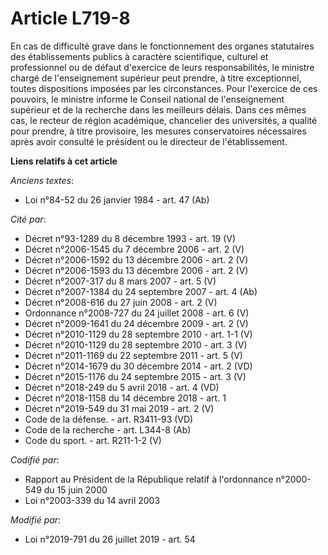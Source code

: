 # Article L719-8

En cas de difficulté grave dans le fonctionnement des organes statutaires des établissements publics à caractère
scientifique, culturel et professionnel ou de défaut d'exercice de leurs responsabilités, le ministre chargé de
l'enseignement supérieur peut prendre, à titre exceptionnel, toutes dispositions imposées par les circonstances. Pour
l'exercice de ces pouvoirs, le ministre informe le Conseil national de l'enseignement supérieur et de la recherche dans les
meilleurs délais. Dans ces mêmes cas, le recteur de région académique, chancelier des universités, a qualité pour prendre, à
titre provisoire, les mesures conservatoires nécessaires après avoir consulté le président ou le directeur de
l'établissement.

**Liens relatifs à cet article**

_Anciens textes_:

  - Loi n°84-52 du 26 janvier 1984 - art. 47 (Ab)

_Cité par_:

  - Décret n°93-1289 du 8 décembre 1993 - art. 19 (V)
  - Décret n°2006-1545 du 7 décembre 2006 - art. 2 (V)
  - Décret n°2006-1592 du 13 décembre 2006 - art. 2 (V)
  - Décret n°2006-1593 du 13 décembre 2006 - art. 2 (V)
  - Décret  n°2007-317 du 8 mars 2007 - art. 5 (V)
  - Décret n°2007-1384 du 24 septembre 2007 - art. 4 (Ab)
  - Décret n°2008-616 du 27 juin 2008 - art. 2 (V)
  - Ordonnance n°2008-727 du 24 juillet 2008 - art. 6 (V)
  - Décret n°2009-1641 du 24 décembre 2009 - art. 2 (V)
  - Décret n°2010-1129 du 28 septembre 2010 - art. 1-1 (V)
  - Décret n°2010-1129 du 28 septembre 2010 - art. 3 (V)
  - Décret n°2011-1169 du 22 septembre 2011 - art. 5 (V)
  - Décret n°2014-1679 du 30 décembre 2014 - art. 2 (VD)
  - Décret n°2015-1176 du 24 septembre 2015 - art. 3 (V)
  - Décret n°2018-249 du 5 avril 2018 - art. 4 (VD)
  - Décret n°2018-1158 du 14 décembre 2018 - art. 1
  - Décret n°2019-549 du 31 mai 2019 - art. 2 (V)
  - Code de la défense. - art. R3411-93 (VD)
  - Code de la recherche - art. L344-8 (Ab)
  - Code du sport. - art. R211-1-2 (V)

_Codifié par_:

  - Rapport au Président de la République relatif à l'ordonnance n°2000-549 du 15 juin 2000
  - Loi n°2003-339 du 14 avril 2003

_Modifié par_:

  - Loi n°2019-791 du 26 juillet 2019 - art. 54
